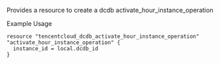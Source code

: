 Provides a resource to create a dcdb activate_hour_instance_operation

Example Usage

```hcl
resource "tencentcloud_dcdb_activate_hour_instance_operation" "activate_hour_instance_operation" {
  instance_id = local.dcdb_id
}
```